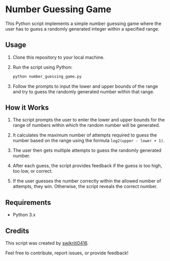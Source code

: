# Number Guessing Game

This Python script implements a simple number guessing game where the user has to guess a randomly generated integer within a specified range.

## Usage

1. Clone this repository to your local machine.
2. Run the script using Python:

    ```bash
    python number_guessing_game.py
    ```

3. Follow the prompts to input the lower and upper bounds of the range and try to guess the randomly generated number within that range.

## How it Works

1. The script prompts the user to enter the lower and upper bounds for the range of numbers within which the random number will be generated.

2. It calculates the maximum number of attempts required to guess the number based on the range using the formula `log2(upper - lower + 1)`.

3. The user then gets multiple attempts to guess the randomly generated number.

4. After each guess, the script provides feedback if the guess is too high, too low, or correct.

5. If the user guesses the number correctly within the allowed number of attempts, they win. Otherwise, the script reveals the correct number.

## Requirements

- Python 3.x

## Credits

This script was created by [swikriti0416](https://github.com/swikriti0416).

Feel free to contribute, report issues, or provide feedback!
